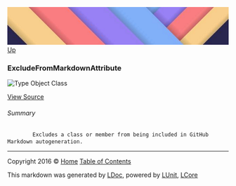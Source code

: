 ![](../Content/LDoc-banner-small.png "")
[Up](../LDoc.md)

### ExcludeFromMarkdownAttribute

![Type Object Class](http://b.repl.ca/v1/Type-Object%20Class-blue.png "")



[View Source](../Attributes/ExcludeFromMarkdownAttribute.cs#L)

###### Summary

            Excludes a class or member from being included in GitHub Markdown autogeneration.
            



---

Copyright 2016 &copy; [Home](../../README.md) [Table of Contents](../../TableOfContents.md)

This markdown was generated by [LDoc](https://github.com/CodeSingularity/LDoc), powered by [LUnit](https://github.com/CodeSingularity/LUnit), [LCore](https://github.com/CodeSingularity/LCore)
